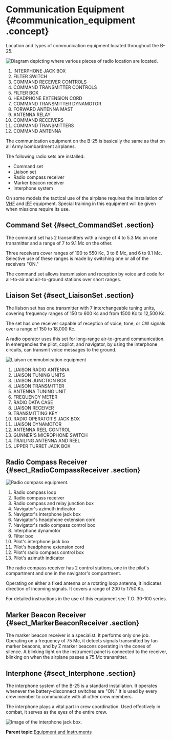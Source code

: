 # Communication Equipment {#communication_equipment .concept}

Location and types of communication equipment located throughout the B-25.

![Diagram depicting where various pieces of radio location are located.](../images/communication_equipment.png "Communication equipment")

1.  INTERPHONE JACK BOX
2.  FILTER SWITCH
3.  COMMAND RECEIVER CONTROLS
4.  COMMAND TRANSMITTER CONTROLS
5.  FILTER BOX
6.  HEADPHONE EXTENSION CORD
7.  COMMAND TRANSMITTER DYNAMOTOR
8.  FORWARD ANTENNA MAST
9.  ANTENNA RELAY
10. COMMAND RECEIVERS
11. COMMAND TRANSMITTERS
12. COMMAND ANTENNA

The communication equipment on the B-25 is basically the same as that on all Army bombardment airplanes.

The following radio sets are installed:

-   Command set
-   Liaison set
-   Radio compass receiver
-   Marker beacon receiver
-   Interphone system

On some models the tactical use of the airplane requires the installation of [VHF](../glossentries/gl_VHF.md) and [IFF](../glossentries/gl_IFF.md) equipment. Special training in this equipment will be given when missions require its use.

## Command Set {#sect_CommandSet .section}

The command set has 2 transmitters with a range of 4 to 5.3 Mc on one transmitter and a range of 7 to 9.1 Mc on the other.

Three receivers cover ranges of 190 to 550 Kc, 3 to 6 Mc, and 6 to 9.1 Mc. Selective use of these ranges is made by switching one or all of the receivers "ON."

The command set allows transmission and reception by voice and code for air-to-air and air-to-ground stations over short ranges.

## Liaison Set {#sect_LiaisonSet .section}

The liaison set has one transmitter with 7 interchangeable tuning units, covering frequency ranges of 150 to 600 Kc and from 1500 Kc to 12,500 Kc.

The set has one receiver capable of reception of voice, tone, or CW signals over a range of 150 to 18,000 Kc.

A radio operator uses this set for long-range air-to-ground communication. In emergencies the pilot, copilot, and navigator, by using the interphone circuits, can transmit voice messages to the ground.

![Liaison commubnication equipment](../images/liaison_comm_set.png "Liaison comm set")

1.  LIAISON RADIO ANTENNA
2.  LIAISON TUNING UNITS
3.  LIAISON JUNCTION BOX
4.  LIAISON TRANSMITTER
5.  ANTENNA TUNING UNIT
6.  FREQUENCY METER
7.  RADlO DATA CASE
8.  LIAISON RECEIVER
9.  TRANSMITTING KEY
10. RADIO OPERATOR'S JACK BOX
11. LIAISON DYNAMOTOR
12. ANTENNA REEL CONTROL
13. GUNNER'S MICROPHONE SWITCH
14. TRAILING ANTENNA AND REEL
15. UPPER TURRET JACK BOX

## Radio Compass Receiver {#sect_RadioCompassReceiver .section}

![Radio compass equipment.](../images/radio_compass_receiver.png "Radio compass receiver")

1.  Radio compass loop
2.  Radio compass receiver
3.  Radio compass and relay junction box
4.  Navigator's azimuth indicator
5.  Navigator's interphone jack box
6.  Navigator's headphone extension cord
7.  Navigator's radio compass control box
8.  Interphone dynamotor
9.  Filter box
10. Pilot's interphone jack box
11. Pilot's headphone extension cord
12. Pilot's radio compass control box
13. Pilot's azimuth indicator

The radio compass receiver has 2 control stations, one in the pilot's compartment and one in the navigator's compartment.

Operating on either a fixed antenna or a rotating loop antenna, it indicates direction of incoming signals. It covers a range of 200 to 1750 Kc.

For detailed instructions in the use of this equipment see T.O. 30-100 series.

## Marker Beacon Receiver {#sect_MarkerBeaconReceiver .section}

The marker beacon receiver is a specialist. It performs only one job. Operating on a frequency of 75 Mc, it detects signals transmitted by fan marker beacons, and by Z marker beacons operating in the cones of silence. A blinking light on the instrument panel is connected to the receiver, blinking on when the airplane passes a 75 Mc transmitter.

## Interphone {#sect_Interphone .section}

The interphone system of the B-25 is a standard installation. It operates whenever the battery-disconnect switches are "ON." It is used by every crew member to communicate with all other crew members.

The interphone plays a vital part in crew coordination. Used effectively in combat, it serves as the eyes of the entire crew.

![Image of the interphone jack box.](../images/interphone_jack_box.png "Interphone jack box")

**Parent topic:**[Equipment and Instruments](../topics/equipment_and_instruments.md)

